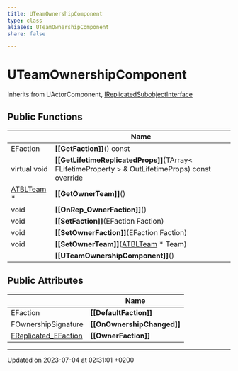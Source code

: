 ```yaml
---
title: UTeamOwnershipComponent
type: class
aliases: UTeamOwnershipComponent
share: false

---
```


# UTeamOwnershipComponent





Inherits from UActorComponent, [IReplicatedSubobjectInterface](/docs/SDK/Source/Classes/classIReplicatedSubobjectInterface.md)

## Public Functions

|                | Name           |
| -------------- | -------------- |
| EFaction | **[[GetFaction]]**() const |
| virtual void | **[[GetLifetimeReplicatedProps]]**(TArray< FLifetimeProperty > & OutLifetimeProps) const override |
| [ATBLTeam](/docs/SDK/Source/Classes/classATBLTeam.md) * | **[[GetOwnerTeam]]**() |
| void | **[[OnRep_OwnerFaction]]**() |
| void | **[[SetFaction]]**(EFaction Faction) |
| void | **[[SetOwnerFaction]]**(EFaction Faction) |
| void | **[[SetOwnerTeam]]**([ATBLTeam](/docs/SDK/Source/Classes/classATBLTeam.md) * Team) |
| | **[[UTeamOwnershipComponent]]**() |

## Public Attributes

|                | Name           |
| -------------- | -------------- |
| EFaction | **[[DefaultFaction]]**  |
| FOwnershipSignature | **[[OnOwnershipChanged]]**  |
| [FReplicated_EFaction](/docs/SDK/Source/Classes/structFReplicated__EFaction.md) | **[[OwnerFaction]]**  |

-------------------------------

Updated on 2023-07-04 at 02:31:01 +0200